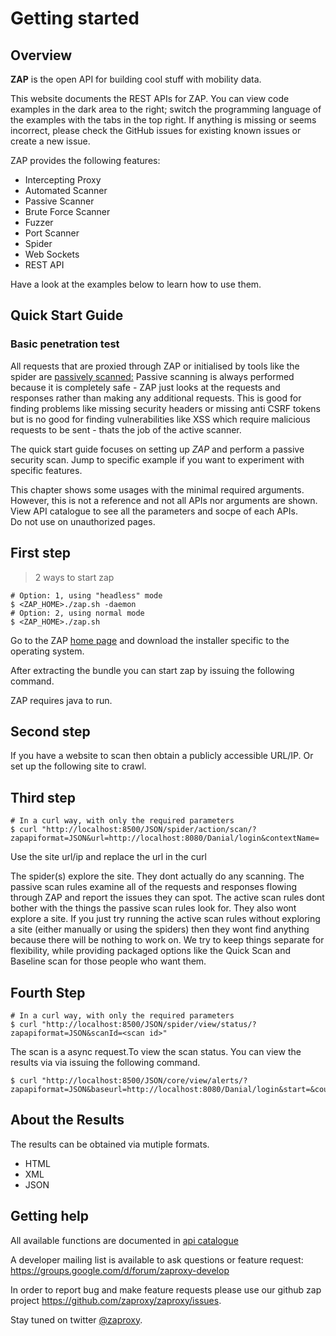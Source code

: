 Getting started
=====================

Overview
--------

**ZAP** is the open API for building cool stuff with mobility data.


This website documents the REST APIs for ZAP. You can view code examples in the dark area to the right; switch the 
programming language of the examples with the tabs in the top right. If anything is missing or seems incorrect, 
please check the GitHub issues for existing known issues or create a new issue.


ZAP provides the following features:

* Intercepting Proxy
* Automated Scanner
* Passive Scanner
* Brute Force Scanner
* Fuzzer
* Port Scanner
* Spider
* Web Sockets
* REST API

Have a look at the examples below to learn how to use them.

Quick Start Guide
---------------

### Basic penetration test

All requests that are proxied through ZAP or initialised by tools like the spider are [passively scanned:](https://github.com/zaproxy/zap-core-help/wiki/HelpStartConceptsPscan)
Passive scanning is always performed because it is completely safe - ZAP just looks at the requests and responses rather 
than making any additional requests. This is good for finding problems like missing security headers or missing anti CSRF 
tokens but is no good for finding vulnerabilities like XSS which require malicious requests to be sent - thats the job of 
the active scanner.

The quick start guide focuses on setting up _ZAP_ and perform a passive security scan. Jump to specific example if you 
want to experiment with specific features.

<aside class="notice">
This chapter shows some usages with the minimal required arguments. However, this is not a reference and not all APIs nor 
arguments are shown. View API catalogue to see all the parameters and socpe of each APIs.
</aside>

<aside class="warning">
Do not use on unauthorized pages.
</aside>

First step
---------------
> 2 ways to start zap

``` shell
# Option: 1, using "headless" mode
$ <ZAP_HOME>./zap.sh -daemon
# Option: 2, using normal mode
$ <ZAP_HOME>./zap.sh
```

Go to the ZAP [home page](https://github.com/zaproxy/zaproxy/wiki/Downloads) and download the installer specific to the operating system.

After extracting the bundle you can start zap by issuing the following command.

<aside class="notice">
ZAP requires java to run.
</aside>

Second step
---------------

If you have a website to scan then obtain a publicly accessible URL/IP. Or set up the following site to crawl.


Third step
---------------
``` shell
# In a curl way, with only the required parameters
$ curl "http://localhost:8500/JSON/spider/action/scan/?zapapiformat=JSON&url=http://localhost:8080/Danial/login&contextName=
```



Use the site url/ip and replace the url in the curl

The spider(s) explore the site. They dont actually do any scanning.
The passive scan rules examine all of the requests and responses flowing through ZAP and report the issues they can spot.
The active scan rules dont bother with the things the passive scan rules look for. They also wont explore a site.
If you just try running the active scan rules without exploring a site (either manually or using the spiders) then they wont find anything because there will be nothing to work on.
We try to keep things separate for flexibility, while providing packaged options like the Quick Scan and Baseline scan for those people who want them.


Fourth Step
--------------
``` shell
# In a curl way, with only the required parameters
$ curl "http://localhost:8500/JSON/spider/view/status/?zapapiformat=JSON&scanId=<scan id>"
```

The scan is a async request.To view the scan status. You can view the results via via issuing the following command.

``` shell
$ curl "http://localhost:8500/JSON/core/view/alerts/?zapapiformat=JSON&baseurl=http://localhost:8080/Danial/login&start=&count="
```


<a name="about_data"></a>About the Results
--------------

The results can be obtained via mutiple formats.

- HTML
- XML
- JSON 


Getting help
------------

All available functions are documented in [api catalogue](#interface)

A developer mailing list is available to ask questions or feature request: <a href="mailto:https://groups.google.com/d/forum/zaproxy-develop">https://groups.google.com/d/forum/zaproxy-develop</a>

In order to report bug and make feature requests please use our github zap project
<https://github.com/zaproxy/zaproxy/issues>.

Stay tuned on twitter [@zaproxy](https://twitter.com/zaproxy).